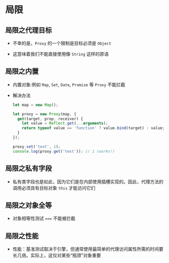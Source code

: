 # 局限

## 局限之代理目标

+ 不幸的是，`Proxy` 的一个限制是目标必须是 `Object`

+ 这意味着我们不能直接使用像 `String` 这样的原语

## 局限之内置

+ 内置对象:例如 `Map`, `Set`, `Date`, `Promise` 等 `Proxy` 不能拦截

+ 解决办法

  ```js
  let map = new Map();

  let proxy = new Proxy(map, {
    get(target, prop, receiver) {
      let value = Reflect.get(...arguments);
      return typeof value == 'function' ? value.bind(target) : value;
    }
  });

  proxy.set('test', 1);
  console.log(proxy.get('test')); // 1 (works!)
  ```

## 局限之私有字段

+ 私有类字段也是如此，因为它们是在内部使用插槽实现的。因此，代理方法的调用必须具有目标对象 `this` 才能访问它们

## 局限之对象全等

+ 对象相等性测试 `===` 不能被拦截

## 局限之性能

+ 性能：基准测试取决于引擎，但通常使用最简单的代理访问属性所需的时间要长几倍。实际上，这仅对某些“瓶颈”对象重要
